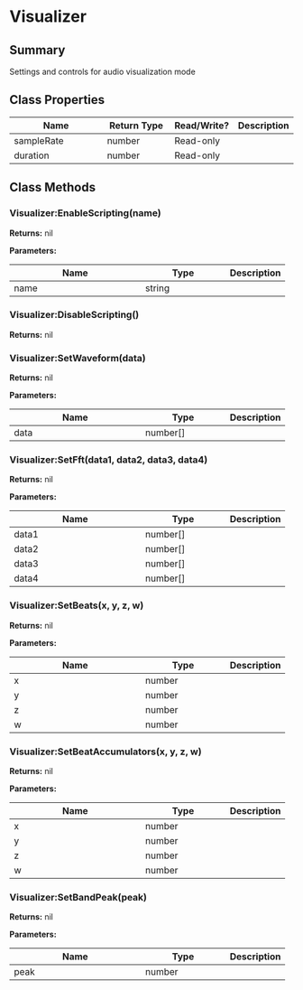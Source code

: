 
# Visualizer

## Summary
Settings and controls for audio visualization mode

## Class Properties

<table>
<thead><tr><th width="225">Name</th><th width="160">Return Type</th><th width="80">Read/Write?</th><th>Description</th></tr></thead>
<tbody>
<tr><td>sampleRate</td><td>number</td><td>Read-only</td><td></td></tr>
<tr><td>duration</td><td>number</td><td>Read-only</td><td></td></tr>
</tbody></table>




## Class Methods

        
### Visualizer:EnableScripting(name)



**Returns:** nil


**Parameters:**

<table data-full-width="false">
<thead><tr><th width="217">Name</th><th width="134">Type</th><th>Description</th></tr></thead>
<tbody><tr><td>name</td><td>string</td><td></td></tr></tbody></table>






### Visualizer:DisableScripting()



**Returns:** nil






### Visualizer:SetWaveform(data)



**Returns:** nil


**Parameters:**

<table data-full-width="false">
<thead><tr><th width="217">Name</th><th width="134">Type</th><th>Description</th></tr></thead>
<tbody><tr><td>data</td><td>number[]</td><td></td></tr></tbody></table>






### Visualizer:SetFft(data1, data2, data3, data4)



**Returns:** nil


**Parameters:**

<table data-full-width="false">
<thead><tr><th width="217">Name</th><th width="134">Type</th><th>Description</th></tr></thead>
<tbody><tr><td>data1</td><td>number[]</td><td></td></tr>
<tr><td>data2</td><td>number[]</td><td></td></tr>
<tr><td>data3</td><td>number[]</td><td></td></tr>
<tr><td>data4</td><td>number[]</td><td></td></tr></tbody></table>






### Visualizer:SetBeats(x, y, z, w)



**Returns:** nil


**Parameters:**

<table data-full-width="false">
<thead><tr><th width="217">Name</th><th width="134">Type</th><th>Description</th></tr></thead>
<tbody><tr><td>x</td><td>number</td><td></td></tr>
<tr><td>y</td><td>number</td><td></td></tr>
<tr><td>z</td><td>number</td><td></td></tr>
<tr><td>w</td><td>number</td><td></td></tr></tbody></table>






### Visualizer:SetBeatAccumulators(x, y, z, w)



**Returns:** nil


**Parameters:**

<table data-full-width="false">
<thead><tr><th width="217">Name</th><th width="134">Type</th><th>Description</th></tr></thead>
<tbody><tr><td>x</td><td>number</td><td></td></tr>
<tr><td>y</td><td>number</td><td></td></tr>
<tr><td>z</td><td>number</td><td></td></tr>
<tr><td>w</td><td>number</td><td></td></tr></tbody></table>






### Visualizer:SetBandPeak(peak)



**Returns:** nil


**Parameters:**

<table data-full-width="false">
<thead><tr><th width="217">Name</th><th width="134">Type</th><th>Description</th></tr></thead>
<tbody><tr><td>peak</td><td>number</td><td></td></tr></tbody></table>





    

